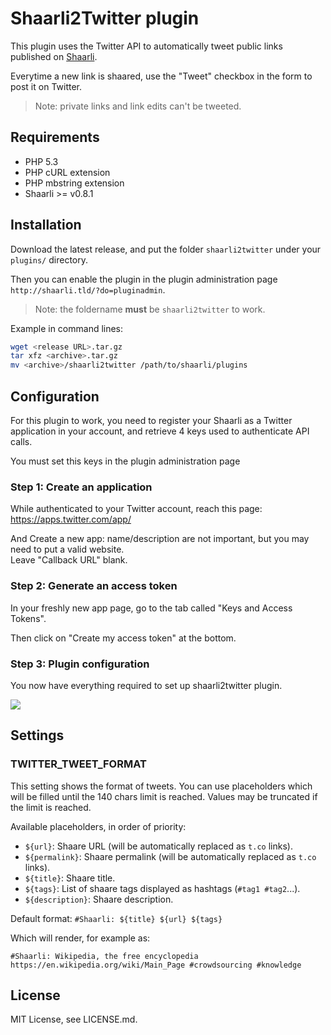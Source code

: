# Shaarli2Twitter plugin

This plugin uses the Twitter API to automatically tweet public links published on 
[Shaarli](https://github.com/shaarli/Shaarli/).

Everytime a new link is shaared, use the "Tweet" checkbox in the form 
to post it on Twitter.

> Note: private links and link edits can't be tweeted.

## Requirements

  - PHP 5.3
  - PHP cURL extension
  - PHP mbstring extension
  - Shaarli >= v0.8.1

## Installation

Download the latest release, and put the folder `shaarli2twitter` under your `plugins/` directory.

Then you can enable the plugin in the plugin administration page `http://shaarli.tld/?do=pluginadmin`.
 
> Note: the foldername **must** be `shaarli2twitter` to work.

Example in command lines:

```bash
wget <release URL>.tar.gz
tar xfz <archive>.tar.gz
mv <archive>/shaarli2twitter /path/to/shaarli/plugins
```

## Configuration
 
For this plugin to work, you need to register your Shaarli as a Twitter application in your account,
and retrieve 4 keys used to authenticate API calls.

You must set this keys in the plugin administration page

### Step 1: Create an application

While authenticated to your Twitter account, reach this page: https://apps.twitter.com/app/

And Create a new app: name/description are not important, but you may need to put a valid website.  
Leave "Callback URL" blank.

### Step 2: Generate an access token

In your freshly new app page, go to the tab called "Keys and Access Tokens".

Then click on "Create my access token" at the bottom.

### Step 3: Plugin configuration

You now have everything required to set up shaarli2twitter plugin.

![](https://cloud.githubusercontent.com/assets/1962678/20008438/ddfa0326-a2a0-11e6-87a7-44319da34d1d.png)

## Settings

### TWITTER_TWEET_FORMAT

This setting shows the format of tweets. You can use placeholders which will be filled 
until the 140 chars limit is reached. Values may be truncated if the limit is reached.

Available placeholders, in order of priority:

  * `${url}`: Shaare URL (will be automatically replaced as `t.co` links).
  * `${permalink}`: Shaare permalink (will be automatically replaced as `t.co` links).
  * `${title}`: Shaare title.
  * `${tags}`: List of shaare tags displayed as hashtags (`#tag1 #tag2`...).
  * `${description}`: Shaare description.   
 
Default format: `#Shaarli: ${title} ${url} ${tags}`

Which will render, for example as:

    #Shaarli: Wikipedia, the free encyclopedia https://en.wikipedia.org/wiki/Main_Page #crowdsourcing #knowledge

## License

MIT License, see LICENSE.md.
